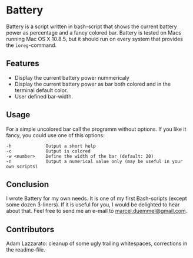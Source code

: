 # Battery

Battery is a script written in bash-script that shows the current battery power
as percentage and a fancy colored bar.
Battery is tested on Macs running Mac OS X 10.8.5, but it should run on every
system that provides the `ioreg`-command.

## Features

* Display the current battery power nummericaly
* Display the current battery power as bar both colored and in the terminal
  default color.
* User defined bar-width.

## Usage

For a simple uncolored bar call the programm without options.
If you like it fancy, you could use one of this options:

	-h             Output a short help
	-c             Output is colored
	-w <number>    Define the width of the bar (default: 20)
	-n             Output a numerical value only (may be useful in your own scripts)

## Conclusion

I wrote Battery for my own needs. It is one of my first Bash-scripts (except
some dozen 3-liners). If it is useful for you, I would be delighted to hear
about that. Feel free to send me an e-mail to
 [marcel.duemmel@gmail.com](mailto:marcel.duemmel@gmail.com).

## Contributors

Adam Lazzarato: cleanup of some ugly trailing whitespaces,
                corrections in the readme-file.


